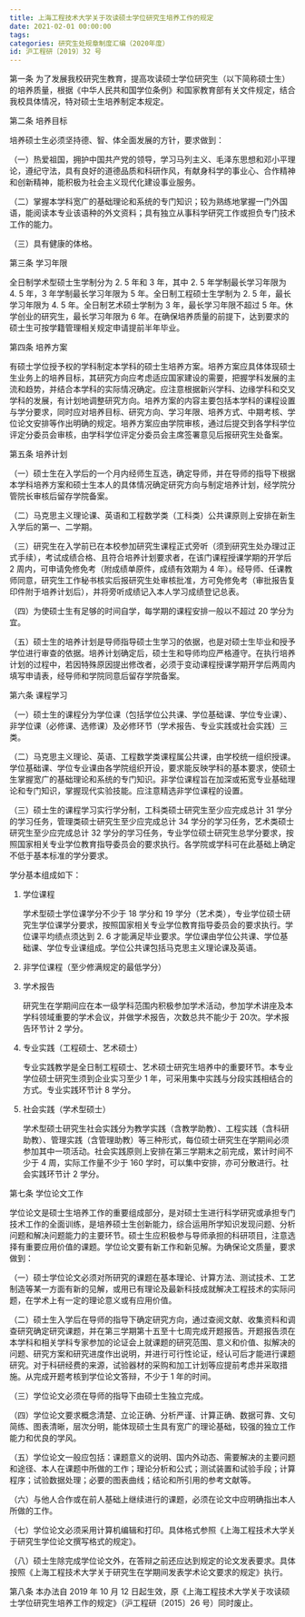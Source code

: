 ```yaml
---
title: 上海工程技术大学关于攻读硕士学位研究生培养工作的规定
date: 2021-02-01 00:00:00
tags: 
categories: 研究生处规章制度汇编（2020年度）
id: 沪工程研〔2019〕32 号
---
```


第一条 为了发展我校研究生教育，提高攻读硕士学位研究生（以下简称硕士生）的培养质量，根据《中华人民共和国学位条例》和国家教育部有关文件规定，结合我校具体情况，特对硕士生培养制定本规定。

第二条 培养目标

培养硕士生必须坚持德、智、体全面发展的方针，要求做到：

（一）热爱祖国，拥护中国共产党的领导，学习马列主义、毛泽东思想和邓小平理论，遵纪守法，具有良好的道德品质和科研作风，有献身科学的事业心、合作精神和创新精神，能积极为社会主义现代化建设事业服务。

（二）掌握本学科宽广的基础理论和系统的专门知识；较为熟练地掌握一门外国语，能阅读本专业该语种的外文资料；具有独立从事科学研究工作或担负专门技术工作的能力。

（三）具有健康的体格。

第三条 学习年限

全日制学术型硕士生学制分为 2. 5 年和 3 年，其中 2. 5 年学制最长学习年限为 4. 5 年，3 年学制最长学习年限为 5 年。全日制工程硕士生学制为 2. 5 年，最长学习年限为 4. 5 年。全日制艺术硕士学制为 3 年，最长学习年限不超过 5 年。休学创业的研究生，最长学习年限为 6 年。在确保培养质量的前提下，达到要求的硕士生可按学籍管理相关规定申请提前半年毕业。

第四条 培养方案

有硕士学位授予权的学科制定本学科的硕士生培养方案。培养方案应具体体现硕士生业务上的培养目标，其研究方向应考虑适应国家建设的需要，把握学科发展的主流和趋势，并结合本学科的实际情况确定。应注意根据新兴学科、边缘学科和交叉学科的发展，有计划地调整研究方向。培养方案的内容主要包括本学科的课程设置与学分要求，同时应对培养目标、研究方向、学习年限、培养方式、中期考核、学位论文安排等作出明确的规定。培养方案应由学院审核，通过后提交到各学科学位评定分委员会审核，由学科学位评定分委员会主席签署意见后报研究生处备案。

第五条 培养计划

（一）硕士生在入学后的一个月内经师生互选，确定导师，并在导师的指导下根据本学科培养方案和硕士生本人的具体情况确定研究方向与制定培养计划，经学院分管院长审核后留存学院备案。

（二）马克思主义理论课、英语和工程数学类（工科类）公共课原则上安排在新生入学后的第一、二学期。

（三）研究生在入学前已在本校参加研究生课程正式旁听（须到研究生处办理过正式手续），考试成绩合格、且符合培养计划要求者，在该门课程授课学期的开学后 2 周内，可申请免修免考（附成绩单原件，成绩有效期为 4 年）。经导师、任课教师同意，研究生工作秘书核实后报研究生处审核批准，方可免修免考（审批报告复印件附于培养计划后），并将旁听成绩记入本人学习成绩登记总表。

（四）为使硕士生有足够的时间自学，每学期的课程安排一般以不超过 20 学分为宜。

（五）硕士生的培养计划是导师指导硕士生学习的依据，也是对硕士生毕业和授予学位进行审查的依据。培养计划确定后，硕士生和导师均应严格遵守。在执行培养计划的过程中，若因特殊原因提出修改者，必须于变动课程授课学期开学后两周内填写申请表，经导师和学院同意后留存学院备案。

第六条 课程学习

（一）硕士生的课程分为学位课（包括学位公共课、学位基础课、学位专业课）、非学位课（必修课、选修课）及必修环节（学术报告、专业实践或社会实践）三类。

（二）马克思主义理论、英语、工程数学类课程属公共课，由学校统一组织授课。学位基础课、学位专业课由各学院组织开设，要求能反映学科的基本要求，使硕士生掌握宽广的基础理论和系统的专门知识。非学位课程旨在加深或拓宽专业基础理论和专门知识，掌握现代实验技能。应注意精选非学位课程的设置。

（三）硕士生的课程学习实行学分制，工科类硕士研究生至少应完成总计 31 学分的学习任务，管理类硕士研究生至少应完成总计 34 学分的学习任务，艺术类硕士研究生至少应完成总计 32 学分的学习任务，专业学位硕士研究生总学分要求，按照国家相关专业学位教育指导委员会的要求执行。各学院或学科可在此基础上确定不低于基本标准的学分要求。

学分基本组成如下：

1. 学位课程

   学术型硕士学位课学分不少于 18 学分和 19 学分（艺术类），专业学位硕士研究生学位课学分要求，按照国家相关专业学位教育指导委员会的要求执行。学位课平均绩点须达到 2. 6 才能满足毕业要求。学位课由学位公共课、学位基础课、学位专业课组成。学位公共课包括马克思主义理论课及英语。

2. 非学位课程（至少修满规定的最低学分）

3. 学术报告

   研究生在学期间应在本一级学科范围内积极参加学术活动，参加学术讲座及本学科领域重要的学术会议，并做学术报告，次数总共不能少于 20次。学术报告环节计 2 学分。

4. 专业实践（工程硕士、艺术硕士）

   专业实践教学是全日制工程硕士、艺术硕士研究生培养中的重要环节。本专业学位硕士研究生须到企业实习至少 1 年，可采用集中实践与分段实践相结合的方式。专业实践环节计 8 学分。

5. 社会实践（学术型硕士）

   学术型硕士研究生社会实践分为教学实践（含教学助教）、工程实践（含科研助教）、管理实践（含管理助教）等三种形式，每位硕士研究生在学期间必须参加其中一项活动。社会实践原则上安排在第三学期末之前完成，累计时间不少于 4 周，实际工作量不少于 160 学时，可以集中安排，亦可分散进行。社会实践环节计 2 学分。

第七条 学位论文工作

学位论文是硕士生培养工作的重要组成部分，是对硕士生进行科学研究或承担专门技术工作的全面训练，是培养硕士生创新能力，综合运用所学知识发现问题、分析问题和解决问题能力的主要环节。硕士生应积极参与导师承担的科研项目，注意选择有重要应用价值的课题。学位论文要有新工作和新见解。为确保论文质量，要求做到：

（一）硕士学位论文必须对所研究的课题在基本理论、计算方法、测试技术、工艺制造等某一方面有新的见解，或用已有理论及最新科技成就解决工程技术的实际问题，在学术上有一定的理论意义或有应用价值。

（二）硕士生入学后在导师的指导下确定研究方向，通过查阅文献、收集资料和调查研究确定研究课题，并在第三学期第十五至十七周完成开题报告。开题报告须在本学科和相关学科专家参加的论证会上就课题的研究范围、意义和价值、拟解决的问题、研究方案和研究进度作出说明，并进行可行性论证，经认可后才能进行课题研究。对于科研经费的来源，试验器材的采购和加工计划等应提前考虑并采取措施。从完成开题考核到学位论文答辩，不少于 1 年的时间。

（三）学位论文必须在导师的指导下由硕士生独立完成。

（四）学位论文要求概念清楚、立论正确、分析严谨、计算正确、数据可靠、文句简练、图表清晰，层次分明，能体现硕士生具有宽广的理论基础，较强的独立工作能力和优良的学风。

（五）学位论文一般应包括：课题意义的说明、国内外动态、需要解决的主要问题和途径、本人在课题中所做的工作；理论分析和公式；测试装置和试验手段；计算程序；试验数据处理；必要的图表曲线；结论和所引用的参考文献等。

（六）与他人合作或在前人基础上继续进行的课题，必须在论文中应明确指出本人所做的工作。

（七）学位论文必须采用计算机编辑和打印。具体格式参照《上海工程技术大学关于研究生学位论文撰写格式的规定》。

（八）硕士生除完成学位论文外，在答辩之前还应达到规定的论文发表要求。具体按照《上海工程技术大学关于研究生在学期间发表学术论文要求的规定》执行。

第八条 本办法自 2019 年 10 月 12 日起生效，原《上海工程技术大学关于攻读硕士学位研究生培养工作的规定》（沪工程研〔2015〕26 号）同时废止。
